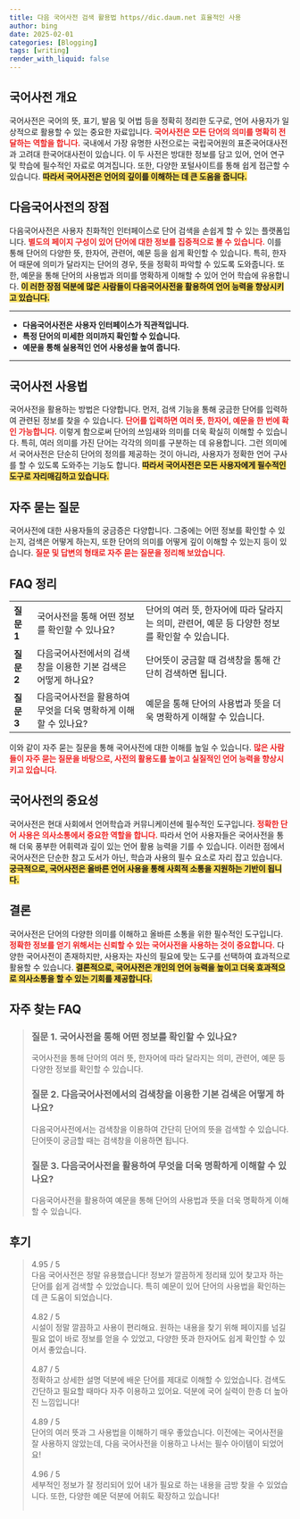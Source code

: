 ```yaml
---
title: 다음 국어사전 검색 활용법 https//dic.daum.net 효율적인 사용
author: bing
date: 2025-02-01
categories: [Blogging]
tags: [writing]
render_with_liquid: false
---
```



<h2 id='국어사전_개요'>국어사전 개요</h2>

<p>국어사전은 국어의 뜻, 표기, 발음 및 어법 등을 정확히 정리한 도구로, 언어 사용자가 일상적으로 활용할 수 있는 중요한 자료입니다. <b><span style="color: #ee2323;">국어사전은 모든 단어의 의미를 명확히 전달하는 역할을 합니다.</span></b> 국내에서 가장 유명한 사전으로는 국립국어원의 표준국어대사전과 고려대 한국어대사전이 있습니다. 이 두 사전은 방대한 정보를 담고 있어, 언어 연구 및 학습에 필수적인 자료로 여겨집니다. 또한, 다양한 포털사이트를 통해 쉽게 접근할 수 있습니다. <b><span style="background-color: #ffe066;">따라서 국어사전은 언어의 깊이를 이해하는 데 큰 도움을 줍니다.</span></b></p>

<h2 id='다음국어사전의_장점'>다음국어사전의 장점</h2>

<p>다음국어사전은 사용자 친화적인 인터페이스로 단어 검색을 손쉽게 할 수 있는 플랫폼입니다. <b><span style="color: #ee2323;">별도의 페이지 구성이 있어 단어에 대한 정보를 집중적으로 볼 수 있습니다.</span></b> 이를 통해 단어의 다양한 뜻, 한자어, 관련어, 예문 등을 쉽게 확인할 수 있습니다. 특히, 한자어 때문에 의미가 달라지는 단어의 경우, 뜻을 정확히 파악할 수 있도록 도와줍니다. 또한, 예문을 통해 단어의 사용법과 의미를 명확하게 이해할 수 있어 언어 학습에 유용합니다. <b><span style="background-color: #ffe066;">이 러한 장점 덕분에 많은 사람들이 다음국어사전을 활용하여 언어 능력을 향상시키고 있습니다.</span></b></p>

<hr />

<ul>
    <li><b>다음국어사전은 사용자 인터페이스가 직관적입니다.</b></li>
    <li><b>특정 단어의 미세한 의미까지 확인할 수 있습니다.</b></li>
    <li><b>예문을 통해 실용적인 언어 사용성을 높여 줍니다.</b></li>
</ul>

<hr />

<h2 id='국어사전_사용법'>국어사전 사용법</h2>

<p>국어사전을 활용하는 방법은 다양합니다. 먼저, 검색 기능을 통해 궁금한 단어를 입력하여 관련된 정보를 찾을 수 있습니다. <b><span style="color: #ee2323;">단어를 입력하면 여러 뜻, 한자어, 예문을 한 번에 확인 가능합니다.</span></b> 이렇게 함으로써 단어의 쓰임새와 의미를 더욱 확실히 이해할 수 있습니다. 특히, 여러 의미를 가진 단어는 각각의 의미를 구분하는 데 유용합니다. 그런 의미에서 국어사전은 단순히 단어의 정의를 제공하는 것이 아니라, 사용자가 정확한 언어 구사를 할 수 있도록 도와주는 기능도 합니다. <b><span style="background-color: #ffe066;">따라서 국어사전은 모든 사용자에게 필수적인 도구로 자리매김하고 있습니다.</span></b></p>

<h2 id='자주_묻는_질문'>자주 묻는 질문</h2>

<p>국어사전에 대한 사용자들의 궁금증은 다양합니다. 그중에는 어떤 정보를 확인할 수 있는지, 검색은 어떻게 하는지, 또한 단어의 의미를 어떻게 깊이 이해할 수 있는지 등이 있습니다. <b><span style="color: #ee2323;">질문 및 답변의 형태로 자주 묻는 질문을 정리해 보았습니다.</span></b></p>

<h2 id='FAQ_정리'>FAQ 정리</h2>

<table>
    <tr>
        <td><b>질문 1</b></td>
        <td>국어사전을 통해 어떤 정보를 확인할 수 있나요?</td>
        <td>단어의 여러 뜻, 한자어에 따라 달라지는 의미, 관련어, 예문 등 다양한 정보를 확인할 수 있습니다.</td>
    </tr>
    <tr>
        <td><b>질문 2</b></td>
        <td>다음국어사전에서의 검색창을 이용한 기본 검색은 어떻게 하나요?</td>
        <td>단어뜻이 궁금할 때 검색창을 통해 간단히 검색하면 됩니다.</td>
    </tr>
    <tr>
        <td><b>질문 3</b></td>
        <td>다음국어사전을 활용하여 무엇을 더욱 명확하게 이해할 수 있나요?</td>
        <td>예문을 통해 단어의 사용법과 뜻을 더욱 명확하게 이해할 수 있습니다.</td>
    </tr>
</table>

<p>이와 같이 자주 묻는 질문을 통해 국어사전에 대한 이해를 높일 수 있습니다. <b><span style="color: #ee2323;">많은 사람들이 자주 묻는 질문을 바탕으로, 사전의 활용도를 높이고 실질적인 언어 능력을 향상시키고 있습니다.</span></b></p>

<h2 id='국어사전의_중요성'>국어사전의 중요성</h2>

<p>국어사전은 현대 사회에서 언어학습과 커뮤니케이션에 필수적인 도구입니다. <b><span style="color: #ee2323;">정확한 단어 사용은 의사소통에서 중요한 역할을 합니다.</span></b> 따라서 언어 사용자들은 국어사전을 통해 더욱 풍부한 어휘력과 깊이 있는 언어 활용 능력을 기를 수 있습니다. 이러한 점에서 국어사전은 단순한 참고 도서가 아닌, 학습과 사용의 필수 요소로 자리 잡고 있습니다. <b><span style="background-color: #ffe066;">궁극적으로, 국어사전은 올바른 언어 사용을 통해 사회적 소통을 지원하는 기반이 됩니다.</span></b></p>

<h2 id='결론'>결론</h2>

<p>국어사전은 단어의 다양한 의미를 이해하고 올바른 소통을 위한 필수적인 도구입니다. <b><span style="color: #ee2323;">정확한 정보를 얻기 위해서는 신뢰할 수 있는 국어사전을 사용하는 것이 중요합니다.</span></b> 다양한 국어사전이 존재하지만, 사용자는 자신의 필요에 맞는 도구를 선택하여 효과적으로 활용할 수 있습니다. <b><span style="background-color: #ffe066;">결론적으로, 국어사전은 개인의 언어 능력을 높이고 더욱 효과적으로 의사소통을 할 수 있는 기회를 제공합니다.</span></b></p>


<h2 id='자주_찾는_FAQ'>자주 찾는 FAQ</h2>
<div itemscope="" itemtype="https://schema.org/FAQPage"> 
<blockquote> 
<div itemscope="" itemprop="mainEntity" itemtype="https://schema.org/Question"> 
<h3 itemprop="name">질문 1. 국어사전을 통해 어떤 정보를 확인할 수 있나요?</h3> 
<div itemscope="" itemprop="acceptedAnswer" itemtype="https://schema.org/Answer"> 
<span itemprop="text"> 
<p>국어사전을 통해 단어의 여러 뜻, 한자어에 따라 달라지는 의미, 관련어, 예문 등 다양한 정보를 확인할 수 있습니다.</p> 
</span> 
</div> 
</div> 

<div itemscope="" itemprop="mainEntity" itemtype="https://schema.org/Question"> 
<h3 itemprop="name">질문 2. 다음국어사전에서의 검색창을 이용한 기본 검색은 어떻게 하나요?</h3> 
<div itemscope="" itemprop="acceptedAnswer" itemtype="https://schema.org/Answer"> 
<span itemprop="text"> 
<p>다음국어사전에서는 검색창을 이용하여 간단히 단어의 뜻을 검색할 수 있습니다. 단어뜻이 궁금할 때는 검색창을 이용하면 됩니다.</p> 
</span> 
</div> 
</div> 

<div itemscope="" itemprop="mainEntity" itemtype="https://schema.org/Question"> 
<h3 itemprop="name">질문 3. 다음국어사전을 활용하여 무엇을 더욱 명확하게 이해할 수 있나요?</h3> 
<div itemscope="" itemprop="acceptedAnswer" itemtype="https://schema.org/Answer"> 
<span itemprop="text"> 
<p>다음국어사전을 활용하여 예문을 통해 단어의 사용법과 뜻을 더욱 명확하게 이해할 수 있습니다.</p> 
</span> 
</div> 
</div> 

</blockquote> 
</div>
<h2 id='후기'>후기</h2>
<div itemscope itemtype="https://schema.org/Product">
  <blockquote>
  <div itemprop="review" itemscope itemtype="https://schema.org/Review">
      <div itemprop="reviewRating" itemscope itemtype="https://schema.org/Rating"> <span itemprop="ratingValue">4.95</span> / <span itemprop="bestRating">5</span> </div>
      <span itemprop="reviewBody">다음 국어사전은 정말 유용했습니다! 정보가 깔끔하게 정리돼 있어 찾고자 하는 단어를 쉽게 검색할 수 있었습니다. 특히 예문이 있어 단어의 사용법을 확인하는 데 큰 도움이 되었습니다.</span>
  </div>
  <br>
  <div itemprop="review" itemscope itemtype="https://schema.org/Review">
      <div itemprop="reviewRating" itemscope itemtype="https://schema.org/Rating"> <span itemprop="ratingValue">4.82</span> / <span itemprop="bestRating">5</span> </div>
      <span itemprop="reviewBody">시설이 정말 깔끔하고 사용이 편리해요. 원하는 내용을 찾기 위해 페이지를 넘길 필요 없이 바로 정보를 얻을 수 있었고, 다양한 뜻과 한자어도 쉽게 확인할 수 있어서 좋았습니다.</span>
  </div>
  <br>
  <div itemprop="review" itemscope itemtype="https://schema.org/Review">
      <div itemprop="reviewRating" itemscope itemtype="https://schema.org/Rating"> <span itemprop="ratingValue">4.87</span> / <span itemprop="bestRating">5</span> </div>
      <span itemprop="reviewBody">정확하고 상세한 설명 덕분에 배운 단어를 제대로 이해할 수 있었습니다. 검색도 간단하고 필요할 때마다 자주 이용하고 있어요. 덕분에 국어 실력이 한층 더 높아진 느낌입니다!</span>
  </div>
  <br>
  <div itemprop="review" itemscope itemtype="https://schema.org/Review">
      <div itemprop="reviewRating" itemscope itemtype="https://schema.org/Rating"> <span itemprop="ratingValue">4.89</span> / <span itemprop="bestRating">5</span> </div>
      <span itemprop="reviewBody">단어의 여러 뜻과 그 사용법을 이해하기 매우 좋았습니다. 이전에는 국어사전을 잘 사용하지 않았는데, 다음 국어사전을 이용하고 나서는 필수 아이템이 되었어요!</span>
  </div>
  <br>
  <div itemprop="review" itemscope itemtype="https://schema.org/Review">
      <div itemprop="reviewRating" itemscope itemtype="https://schema.org/Rating"> <span itemprop="ratingValue">4.96</span> / <span itemprop="bestRating">5</span> </div>
      <span itemprop="reviewBody">세부적인 정보가 잘 정리되어 있어 내가 필요로 하는 내용을 금방 찾을 수 있었습니다. 또한, 다양한 예문 덕분에 어휘도 확장하고 있습니다!</span>
  </div>
  <br>
  </blockquote>
</div>
